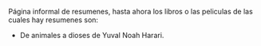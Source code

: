 Página informal de resumenes, hasta ahora los libros o las peliculas de las cuales hay resumenes son:
*  De animales a dioses de Yuval Noah Harari.
